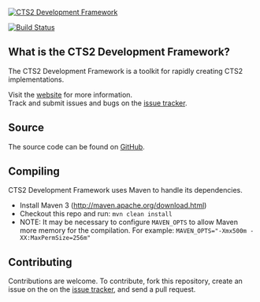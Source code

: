 [![CTS2 Development Framework][Project Logo]][Website]

[![Build Status](https://travis-ci.org/cts2/cts2-framework.png)](https://travis-ci.org/cts2/cts2-framework)

What is the CTS2 Development Framework?
----------------
The CTS2 Development Framework is a toolkit for rapidly creating CTS2 implementations.

Visit the [website][Website] for more information.  
Track and submit issues and bugs on the [issue tracker][Issues].

Source
------
The source code can be found on [GitHub].  

Compiling
---------
CTS2 Development Framework uses Maven to handle its dependencies.

* Install Maven 3 (http://maven.apache.org/download.html)  
* Checkout this repo and run: `mvn clean install`
* NOTE: It may be necessary to configure ```MAVEN_OPTS``` to allow Maven more memory for the compilation. For example: ```MAVEN_OPTS="-Xmx500m -XX:MaxPermSize=256m"```

Contributing
------------
Contributions are welcome. To contribute, fork this repository, create an issue on the on the [issue tracker][Issues], and send a pull request.

[Project Logo]: http://informatics.mayo.edu/cts2/framework/wp-content/uploads/2011/10/logo4-small4.png
[License]: http://www.apache.org/licenses/LICENSE-2.0
[Website]: http://informatics.mayo.edu/cts2/framework
[Forums]: http://informatics.mayo.edu/cts2/framework/forum
[GitHub]: https://github.com/cts2/cts2-framework
[Issues]: https://github.com/cts2/cts2-framework/issues
